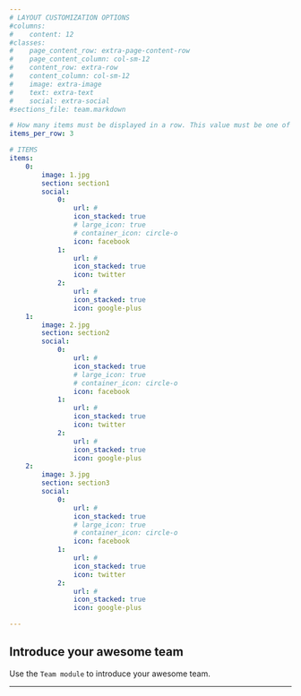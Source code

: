 ```yaml
---
# LAYOUT CUSTOMIZATION OPTIONS
#columns:
#    content: 12
#classes:
#    page_content_row: extra-page-content-row
#    page_content_column: col-sm-12
#    content_row: extra-row
#    content_column: col-sm-12
#    image: extra-image
#    text: extra-text
#    social: extra-social
#sections_file: team.markdown

# How many items must be displayed in a row. This value must be one of 1, 2, 3, 4, 6
items_per_row: 3

# ITEMS
items:
    0:
        image: 1.jpg
        section: section1
        social:
            0:
                url: #
                icon_stacked: true
                # large_icon: true
                # container_icon: circle-o
                icon: facebook
            1:
                url: #
                icon_stacked: true
                icon: twitter
            2:
                url: #
                icon_stacked: true
                icon: google-plus
    1:
        image: 2.jpg
        section: section2
        social:
            0:
                url: #
                icon_stacked: true
                # large_icon: true
                # container_icon: circle-o
                icon: facebook
            1:
                url: #
                icon_stacked: true
                icon: twitter
            2:
                url: #
                icon_stacked: true
                icon: google-plus
    2:
        image: 3.jpg
        section: section3
        social:
            0:
                url: #
                icon_stacked: true
                # large_icon: true
                # container_icon: circle-o
                icon: facebook
            1:
                url: #
                icon_stacked: true
                icon: twitter
            2:
                url: #
                icon_stacked: true
                icon: google-plus

---
```


## Introduce your awesome team
Use the `Team module` to introduce your awesome team.

___
